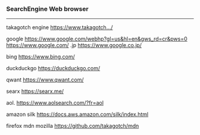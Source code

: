 ### SearchEngine Web browser
---
takagotch engine
https://www.takagotch.../

google
https://www.google.com/webhp?gl=us&hl=en&gws_rd=cr&pws=0
https://www.google.com/
.jp
https://www.google.co.jp/

bing
https://www.bing.com/

duckduckgo
https://duckduckgo.com/

qwant
https://www.qwant.com/

searx
https://searx.me/

aol.
https://www.aolsearch.com/?fr=aol

amazon silk
https://docs.aws.amazon.com/silk/index.html

firefox mdn mozilla
https://github.com/takagotch/mdn

```
```

```
```

```
```


